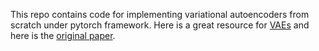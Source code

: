 This repo contains code for implementing variational autoencoders from scratch under pytorch framework.
Here is a great resource for [VAEs](https://towardsdatascience.com/understanding-variational-autoencoders-vaes-f70510919f73) and here is the [original paper](https://arxiv.org/abs/1312.6114).
